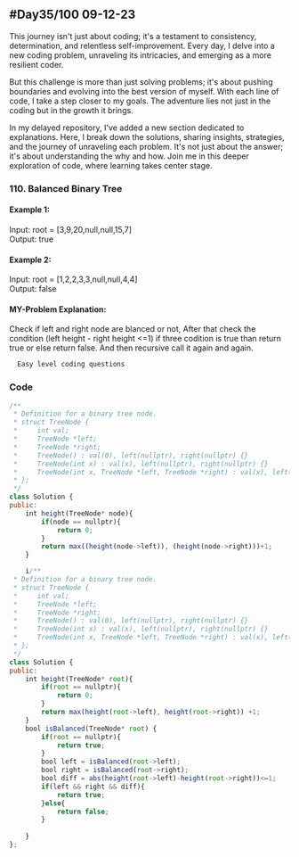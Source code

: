 
## #Day35/100 09-12-23

This journey isn't just about coding; it's a testament to consistency, determination, and relentless self-improvement. Every day, I delve into a new coding problem, unraveling its intricacies, and emerging as a more resilient coder.

But this challenge is more than just solving problems; it's about pushing boundaries and evolving into the best version of myself. With each line of code, I take a step closer to my goals. The adventure lies not just in the coding but in the growth it brings.

In my delayed repository, I've added a new section dedicated to explanations. Here, I break down the solutions, sharing insights, strategies, and the journey of unraveling each problem. It's not just about the answer; it's about understanding the why and how. Join me in this deeper exploration of code, where learning takes center stage.


### 110. Balanced Binary Tree

#### Example 1:

Input: root = [3,9,20,null,null,15,7]\
Output: true

#### Example 2:
Input: root = [1,2,2,3,3,null,null,4,4]\
Output: false

#### MY-Problem Explanation:
 Check if left and right node are blanced or not, After that check the condition (left height - right height <=1) if three codition is true than return true or else return false. And then recursive call it again and again.
```bash
  Easy level coding questions
```
### Code

```javascript
/**
 * Definition for a binary tree node.
 * struct TreeNode {
 *     int val;
 *     TreeNode *left;
 *     TreeNode *right;
 *     TreeNode() : val(0), left(nullptr), right(nullptr) {}
 *     TreeNode(int x) : val(x), left(nullptr), right(nullptr) {}
 *     TreeNode(int x, TreeNode *left, TreeNode *right) : val(x), left(left), right(right) {}
 * };
 */
class Solution {
public:
    int height(TreeNode* node){
        if(node == nullptr){
            return 0;
        }
        return max((height(node->left)), (height(node->right)))+1;
    }

    i/**
 * Definition for a binary tree node.
 * struct TreeNode {
 *     int val;
 *     TreeNode *left;
 *     TreeNode *right;
 *     TreeNode() : val(0), left(nullptr), right(nullptr) {}
 *     TreeNode(int x) : val(x), left(nullptr), right(nullptr) {}
 *     TreeNode(int x, TreeNode *left, TreeNode *right) : val(x), left(left), right(right) {}
 * };
 */
class Solution {
public:
    int height(TreeNode* root){
        if(root == nullptr){
            return 0;
        }
        return max(height(root->left), height(root->right)) +1;
    }
    bool isBalanced(TreeNode* root) {
        if(root == nullptr){
            return true;
        }
        bool left = isBalanced(root->left);
        bool right = isBalanced(root->right);
        bool diff = abs(height(root->left)-height(root->right))<=1;
        if(left && right && diff){
            return true;
        }else{
            return false;
        }
        
    }
};
```
